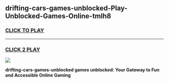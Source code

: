 
## drifting-cars-games-unblocked-Play-Unblocked-Games-Online-tmlh8
<h3>
<a href="https://premium76.site?title=drifting-cars-games-unblocked&ref=24A">CLICK TO PLAY</a></h3>
<hr>

<h3>
<a href="https://premium76.site?title=drifting-cars-games-unblocked&ref=24A">CLICK 2 PLAY</a>
  
</h3>

<a href="https://premium76.site?title=drifting-cars-games-unblocked&ref=24A"><img src="https://clearcache.store/games.png"></a>


**drifting-cars-games-unblocked games unblocked: Your Gateway to Fun and Accessible Online Gaming**

